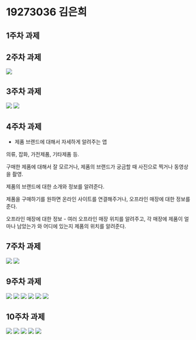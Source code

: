 # 19273036 김은희

## 1주차 과제 

## 2주차 과제
<img width="" height="" src="./png/2주차.png"></img>

## 3주차 과제
<img width="" height="" src="./png/3주차 1.png"></img>
<img width="" height="" src="./png/3주차 2.png"></img>

## 4주차 과제 
- 제품 브랜드에 대해서 자세하게 알려주는 앱 

의류, 잡화, 가전제품, 기타제품 등. 

구매한 제품에 대해서 잘 모르거나, 제품의 브랜드가 궁금할 때 사진으로 찍거나 동영상을 촬영.

제품의 브랜드에 대한 소개와 정보를 알려준다. 

제품을 구매하기를 원하면 온라인 사이트를 연결해주거나, 오프라인 매장에 대한 정보를 준다. 

오프라인 매장에 대한 정보 - 여러 오프라인 매장 위치를 알려주고, 각 매장에 제품이 얼마나 남았는가 와 어디에 있는지 제품의 위치를 알려준다. 

## 7주차 과제
<img width="" height="" src="./png/dog.PNG"></img>
<img width="" height="" src="./png/cat.PNG"></img>

## 9주차 과제
<img width="" height="" src="./png/9주차 1.png"></img>
<img width="" height="" src="./png/9주차 2.png"></img>
<img width="" height="" src="./png/9주차 3.png"></img>
<img width="" height="" src="./png/9주차 4.png"></img>
<img width="" height="" src="./png/9주차 5.png"></img>
<img width="" height="" src="./png/9주차 6.png"></img>

## 10주차 과제
<img width="" height="" src="./png/10주차 1.png"></img>
<img width="" height="" src="./png/10주차 2.png"></img>
<img width="" height="" src="./png/10주차 3.png"></img>
<img width="" height="" src="./png/10주차 4.png"></img>
<img width="" height="" src="./png/10주차 5.png"></img>
